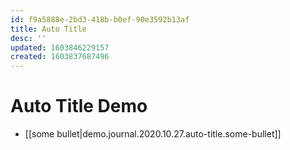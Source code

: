 ```yaml
---
id: f9a5888e-2bd3-418b-b0ef-90e3592b13af
title: Auto Title
desc: ''
updated: 1603846229157
created: 1603837687496
---
```



# Auto Title Demo

- [[some bullet|demo.journal.2020.10.27.auto-title.some-bullet]]
